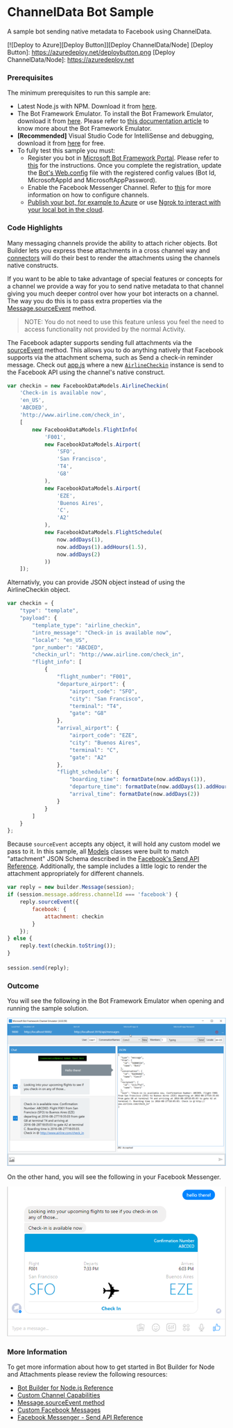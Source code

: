 # ChannelData Bot Sample

A sample bot sending native metadata to Facebook using ChannelData.

[![Deploy to Azure][Deploy Button]][Deploy ChannelData/Node]
[Deploy Button]: https://azuredeploy.net/deploybutton.png
[Deploy ChannelData/Node]: https://azuredeploy.net

### Prerequisites

The minimum prerequisites to run this sample are:
* Latest Node.js with NPM. Download it from [here](https://nodejs.org/en/download/).
* The Bot Framework Emulator. To install the Bot Framework Emulator, download it from [here](https://aka.ms/bf-bc-emulator). Please refer to [this documentation article](https://docs.botframework.com/en-us/csharp/builder/sdkreference/gettingstarted.html#emulator) to know more about the Bot Framework Emulator.
* **[Recommended]** Visual Studio Code for IntelliSense and debugging, download it from [here](https://code.visualstudio.com/) for free.
*  To fully test this sample you must:
    *  Register you bot in [Microsoft Bot Framework Portal](https://dev.botframework.com/bots). Please refer to [this](https://docs.botframework.com/en-us/csharp/builder/sdkreference/gettingstarted.html#registering) for the instructions. Once you complete the registration, update the [Bot's Web.config](Web.config#L9-L11) file with the registered config values (Bot Id, MicrosoftAppId and MicrosoftAppPassword). 
    *  Enable the Facebook Messenger Channel. Refer to [this](https://docs.botframework.com/en-us/csharp/builder/sdkreference/gettingstarted.html#channels) for more information on how to configure channels.
    *  [Publish your bot, for example to Azure](https://docs.botframework.com/en-us/csharp/builder/sdkreference/gettingstarted.html#publishing) or use [Ngrok to interact with your local bot in the cloud](https://docs.botframework.com/en-us/tools/bot-framework-emulator/#using-the-emulator-with-ngrok-to-interact-with-your-bot-in-the-cloud).

### Code Highlights

Many messaging channels provide the ability to attach richer objects. Bot Builder lets you express these attachments in a cross channel way and [connectors](https://docs.botframework.com/en-us/node/builder/chat-reference/interfaces/_botbuilder_d_.iconnector.html) will do their best to render the attachments using the channels native constructs.

If you want to be able to take advantage of special features or concepts for a channel we provide a way for you to send native metadata to that channel giving you much deeper control over how your bot interacts on a channel. The way you do this is to pass extra properties via the [Message.sourceEvent](https://docs.botframework.com/en-us/node/builder/chat-reference/classes/_botbuilder_d_.message.html#sourceevent) method.

> NOTE: You do not need to use this feature unless you feel the need to access functionality not provided by the normal Activity.

The Facebook adapter supports sending full attachments via the [sourceEvent]((https://docs.botframework.com/en-us/node/builder/chat-reference/classes/_botbuilder_d_.message.html#sourceevent)) method. This allows you to do anything natively that Facebook supports via the attachment schema, such as Send a check-in reminder message.
Check out [app.js](app.js#L27-L53) where a new [`AirlineCheckin`](facebook-channeldata.js#L4-L24) instance is send to the Facebook API using the channel's native construct.

````JavaScript
var checkin = new FacebookDataModels.AirlineCheckin(
    'Check-in is available now',
    'en_US',
    'ABCDED',
    'http://www.airline.com/check_in',
    [
        new FacebookDataModels.FlightInfo(
            'F001',
            new FacebookDataModels.Airport(
                'SFO',
                'San Francisco',
                'T4',
                'G8'
            ),
            new FacebookDataModels.Airport(
                'EZE',
                'Buenos Aires',
                'C',
                'A2'
            ),
            new FacebookDataModels.FlightSchedule(
                now.addDays(1),
                now.addDays(1).addHours(1.5),
                now.addDays(2)
            ))
    ]);
````

Alternativly, you can provide JSON object instead of using the AirlineCheckin object.

````JavaScript
var checkin = {
    "type": "template",
    "payload": {
        "template_type": "airline_checkin",
        "intro_message": "Check-in is available now",
        "locale": "en_US",
        "pnr_number": "ABCDED",
        "checkin_url": "http://www.airline.com/check_in",
        "flight_info": [
            {
                "flight_number": "F001",
                "departure_airport": {
                    "airport_code": "SFO",
                    "city": "San Francisco",
                    "terminal": "T4",
                    "gate": "G8"
                },
                "arrival_airport": {
                    "airport_code": "EZE",
                    "city": "Buenos Aires",
                    "terminal": "C",
                    "gate": "A2"
                },
                "flight_schedule": {
                    "boarding_time": formatDate(now.addDays(1)),
                    "departure_time": formatDate(now.addDays(1).addHours(1.5)),
                    "arrival_time": formatDate(now.addDays(2))
                }
            }
        ]
    }
};
````

Because `sourceEvent` accepts any object, it will hold any custom model we pass to it. In this sample, all [Models](facebook-channeldata.js) classes were built to match "attachment" JSON Schema described in the [Facebook's Send API Reference](https://developers.facebook.com/docs/messenger-platform/send-api-reference).
Additionally, the sample includes a little logic to render the attachment appropriately for different channels.

````JavaScript
var reply = new builder.Message(session);
if (session.message.address.channelId === 'facebook') {
    reply.sourceEvent({
        facebook: {
            attachment: checkin
        }
    });
} else {
    reply.text(checkin.toString());
}

session.send(reply);
````
### Outcome

You will see the following in the Bot Framework Emulator when opening and running the sample solution.

![Sample Outcome Emulator](images/outcome-emulator.png)

On the other hand, you will see the following in your Facebook Messenger.

![Sample Outcome Facebook](images/outcome-facebook.png)

### More Information

To get more information about how to get started in Bot Builder for Node and Attachments please review the following resources:
* [Bot Builder for Node.js Reference](https://docs.botframework.com/en-us/node/builder/overview/#navtitle)
* [Custom Channel Capabilities](https://docs.botframework.com/en-us/csharp/builder/sdkreference/channels.html)
* [Message.sourceEvent method](https://docs.botframework.com/en-us/node/builder/chat-reference/classes/_botbuilder_d_.message.html#sourceeventl)
* [Custom Facebook Messages](https://docs.botframework.com/en-us/csharp/builder/sdkreference/channels.html#customfacebookmessages)
* [Facebook Messenger - Send API Reference](https://developers.facebook.com/docs/messenger-platform/send-api-reference/airline-checkin-template)
